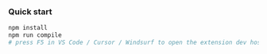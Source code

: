 ### Quick start

```bash
npm install
npm run compile
# press F5 in VS Code / Cursor / Windsurf to open the extension dev host
